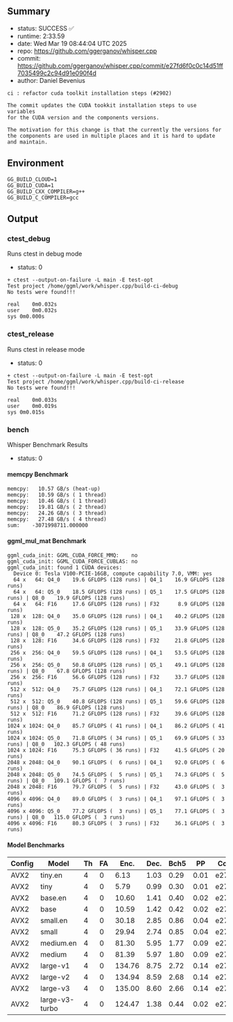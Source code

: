 ## Summary

- status:  SUCCESS ✅
- runtime: 2:33.59
- date:    Wed Mar 19 08:44:04 UTC 2025
- repo:    https://github.com/ggerganov/whisper.cpp
- commit:  https://github.com/ggerganov/whisper.cpp/commit/e27fd6f0c0c14d51ff7035499c2c94d91e090f4d
- author:  Daniel Bevenius
```
ci : refactor cuda toolkit installation steps (#2902)

The commit updates the CUDA tookkit installation steps to use variables
for the CUDA version and the components versions.

The motivation for this change is that the currently the versions for
the components are used in multiple places and it is hard to update
and maintain.
```

## Environment

```
GG_BUILD_CLOUD=1
GG_BUILD_CUDA=1
GG_BUILD_CXX_COMPILER=g++
GG_BUILD_C_COMPILER=gcc
```

## Output

### ctest_debug

Runs ctest in debug mode
- status: 0
```
+ ctest --output-on-failure -L main -E test-opt
Test project /home/ggml/work/whisper.cpp/build-ci-debug
No tests were found!!!

real	0m0.032s
user	0m0.032s
sys	0m0.000s
```
### ctest_release

Runs ctest in release mode
- status: 0
```
+ ctest --output-on-failure -L main -E test-opt
Test project /home/ggml/work/whisper.cpp/build-ci-release
No tests were found!!!

real	0m0.033s
user	0m0.019s
sys	0m0.015s
```
### bench

Whisper Benchmark Results
- status: 0
#### memcpy Benchmark

```
memcpy:   10.57 GB/s (heat-up)
memcpy:   10.59 GB/s ( 1 thread)
memcpy:   10.46 GB/s ( 1 thread)
memcpy:   19.81 GB/s ( 2 thread)
memcpy:   24.26 GB/s ( 3 thread)
memcpy:   27.48 GB/s ( 4 thread)
sum:    -3071998711.000000
```

#### ggml_mul_mat Benchmark

```
ggml_cuda_init: GGML_CUDA_FORCE_MMQ:    no
ggml_cuda_init: GGML_CUDA_FORCE_CUBLAS: no
ggml_cuda_init: found 1 CUDA devices:
  Device 0: Tesla V100-PCIE-16GB, compute capability 7.0, VMM: yes
  64 x   64: Q4_0    19.6 GFLOPS (128 runs) | Q4_1    16.9 GFLOPS (128 runs)
  64 x   64: Q5_0    18.5 GFLOPS (128 runs) | Q5_1    17.5 GFLOPS (128 runs) | Q8_0    19.9 GFLOPS (128 runs)
  64 x   64: F16     17.6 GFLOPS (128 runs) | F32      8.9 GFLOPS (128 runs)
 128 x  128: Q4_0    35.0 GFLOPS (128 runs) | Q4_1    40.2 GFLOPS (128 runs)
 128 x  128: Q5_0    35.2 GFLOPS (128 runs) | Q5_1    33.9 GFLOPS (128 runs) | Q8_0    47.2 GFLOPS (128 runs)
 128 x  128: F16     34.6 GFLOPS (128 runs) | F32     21.8 GFLOPS (128 runs)
 256 x  256: Q4_0    59.5 GFLOPS (128 runs) | Q4_1    53.5 GFLOPS (128 runs)
 256 x  256: Q5_0    50.8 GFLOPS (128 runs) | Q5_1    49.1 GFLOPS (128 runs) | Q8_0    67.8 GFLOPS (128 runs)
 256 x  256: F16     56.6 GFLOPS (128 runs) | F32     33.7 GFLOPS (128 runs)
 512 x  512: Q4_0    75.7 GFLOPS (128 runs) | Q4_1    72.1 GFLOPS (128 runs)
 512 x  512: Q5_0    40.8 GFLOPS (128 runs) | Q5_1    59.6 GFLOPS (128 runs) | Q8_0    86.9 GFLOPS (128 runs)
 512 x  512: F16     71.2 GFLOPS (128 runs) | F32     39.6 GFLOPS (128 runs)
1024 x 1024: Q4_0    85.7 GFLOPS ( 41 runs) | Q4_1    86.2 GFLOPS ( 41 runs)
1024 x 1024: Q5_0    71.8 GFLOPS ( 34 runs) | Q5_1    69.9 GFLOPS ( 33 runs) | Q8_0   102.3 GFLOPS ( 48 runs)
1024 x 1024: F16     75.3 GFLOPS ( 36 runs) | F32     41.5 GFLOPS ( 20 runs)
2048 x 2048: Q4_0    90.1 GFLOPS (  6 runs) | Q4_1    92.0 GFLOPS (  6 runs)
2048 x 2048: Q5_0    74.5 GFLOPS (  5 runs) | Q5_1    74.3 GFLOPS (  5 runs) | Q8_0   109.1 GFLOPS (  7 runs)
2048 x 2048: F16     79.7 GFLOPS (  5 runs) | F32     43.0 GFLOPS (  3 runs)
4096 x 4096: Q4_0    89.0 GFLOPS (  3 runs) | Q4_1    97.1 GFLOPS (  3 runs)
4096 x 4096: Q5_0    77.2 GFLOPS (  3 runs) | Q5_1    77.1 GFLOPS (  3 runs) | Q8_0   115.0 GFLOPS (  3 runs)
4096 x 4096: F16     80.3 GFLOPS (  3 runs) | F32     36.1 GFLOPS (  3 runs)
```

#### Model Benchmarks

|           Config |         Model |  Th |  FA |    Enc. |    Dec. |    Bch5 |      PP |  Commit |
|              --- |           --- | --- | --- |     --- |     --- |     --- |     --- |     --- |
|             AVX2 |       tiny.en |   4 |   0 |    6.13 |    1.03 |    0.29 |    0.01 | e27fd6f0 |
|             AVX2 |          tiny |   4 |   0 |    5.79 |    0.99 |    0.30 |    0.01 | e27fd6f0 |
|             AVX2 |       base.en |   4 |   0 |   10.60 |    1.41 |    0.40 |    0.02 | e27fd6f0 |
|             AVX2 |          base |   4 |   0 |   10.59 |    1.42 |    0.42 |    0.02 | e27fd6f0 |
|             AVX2 |      small.en |   4 |   0 |   30.18 |    2.85 |    0.86 |    0.04 | e27fd6f0 |
|             AVX2 |         small |   4 |   0 |   29.94 |    2.74 |    0.85 |    0.04 | e27fd6f0 |
|             AVX2 |     medium.en |   4 |   0 |   81.30 |    5.95 |    1.77 |    0.09 | e27fd6f0 |
|             AVX2 |        medium |   4 |   0 |   81.39 |    5.97 |    1.80 |    0.09 | e27fd6f0 |
|             AVX2 |      large-v1 |   4 |   0 |  134.76 |    8.75 |    2.72 |    0.14 | e27fd6f0 |
|             AVX2 |      large-v2 |   4 |   0 |  134.94 |    8.59 |    2.68 |    0.14 | e27fd6f0 |
|             AVX2 |      large-v3 |   4 |   0 |  135.00 |    8.60 |    2.66 |    0.14 | e27fd6f0 |
|             AVX2 | large-v3-turbo |   4 |   0 |  124.47 |    1.38 |    0.44 |    0.02 | e27fd6f0 |

